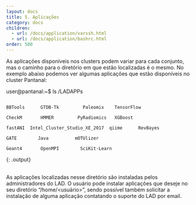 ```yaml
---
layout: docs
title: 5. Aplicações
category: docs
children:
  - url: /docs/application/varssh.html
  - url: /docs/application/bashrc.html
order: 500
---
```


As aplicações disponíveis nos clusters podem variar para cada conjunto, mas o caminho para o diretório em que estão localizadas é o mesmo. No exemplo abaixo podemos ver algumas aplicações que estão disponíveis no cluster Pantanal:

<div class="code">
    user@pantanal:~$ ls /LADAPPs
</div>

~~~

BBTools      GTDB-Tk         Paleomix    TensorFlow

CheckM       HMMER         PyRadiomics   XGBoost

fastANI  Intel_Cluster_Studio_XE_2017  qiime      RevBayes

GATE        Java          mOTUlizer

Geant4       OpenMPI        SciKit-Learn
~~~
{: .output}

\
As aplicações localizadas nesse diretório são instaladas pelos administradores do LAD. O usuário pode instalar aplicações que deseje no seu diretório “/home/<usuário>”, sendo possível também solicitar a instalação de alguma aplicação contatando o suporte do LAD por email.